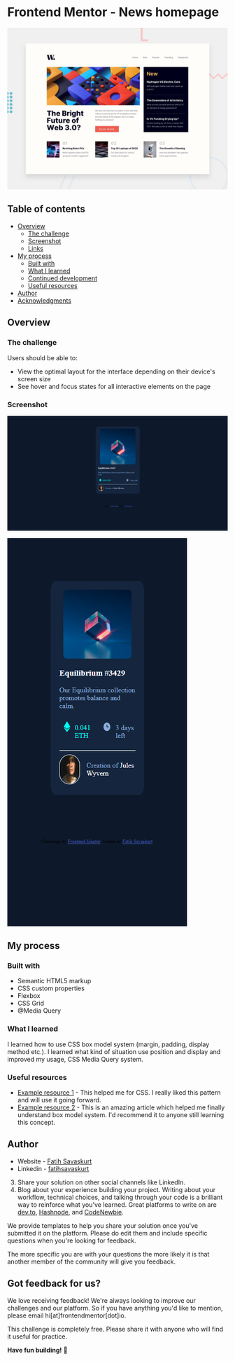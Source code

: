 # Frontend Mentor - News homepage

![Design preview for the News homepage coding challenge](./design/desktop-preview.jpg)

## Table of contents

- [Overview](#overview)
  - [The challenge](#the-challenge)
  - [Screenshot](#screenshot)
  - [Links](#links)
- [My process](#my-process)
  - [Built with](#built-with)
  - [What I learned](#what-i-learned)
  - [Continued development](#continued-development)
  - [Useful resources](#useful-resources)
- [Author](#author)
- [Acknowledgments](#acknowledgments)



## Overview

### The challenge

Users should be able to:

- View the optimal layout for the interface depending on their device's screen size
- See hover and focus states for all interactive elements on the page

### Screenshot

![Alt text(/results/summary/component-main/design/desktop-design.jpg raw=true "Optional Title")](https://github.com/fatihsavaskurt/frontend-mentor-projects/blob/676df7eea5add16cf685a1bbbad0908438570c16/nft-preview-card-component-main/design/equilibrium-desktop.png)

![Alt text(/results/summary/component-main/design/desktop-design.jpg raw=true "Optional Title")](https://github.com/fatihsavaskurt/frontend-mentor-projects/blob/676df7eea5add16cf685a1bbbad0908438570c16/nft-preview-card-component-main/design/equilibrium-mobile.png)





## My process

### Built with

- Semantic HTML5 markup
- CSS custom properties
- Flexbox
- CSS Grid
- @Media Query




### What I learned

I learned how to use CSS box model system (margin, padding, display method etc.). I learned what kind of situation use position and display and improved my usage, CSS Media Query system.


### Useful resources

- [Example resource 1](https://stackoverflow.com/) - This helped me for CSS. I really liked this pattern and will use it going forward.
- [Example resource 2](https://devdocs.io/) - This is an amazing article which helped me finally understand box model system. I'd recommend it to anyone still learning this concept.


## Author

- Website - [Fatih Savaşkurt](fatihsavaskurt.github.io)
- Linkedin - [fatihsavaskurt]([https://www.twitter.com/yourusername](https://www.linkedin.com/in/fatih-sava%C5%9Fkurt-08a741200/))
3. Share your solution on other social channels like LinkedIn.
4. Blog about your experience building your project. Writing about your workflow, technical choices, and talking through your code is a brilliant way to reinforce what you've learned. Great platforms to write on are [dev.to](https://dev.to/), [Hashnode](https://hashnode.com/), and [CodeNewbie](https://community.codenewbie.org/).

We provide templates to help you share your solution once you've submitted it on the platform. Please do edit them and include specific questions when you're looking for feedback. 

The more specific you are with your questions the more likely it is that another member of the community will give you feedback.

## Got feedback for us?

We love receiving feedback! We're always looking to improve our challenges and our platform. So if you have anything you'd like to mention, please email hi[at]frontendmentor[dot]io.

This challenge is completely free. Please share it with anyone who will find it useful for practice.

**Have fun building!** 🚀
